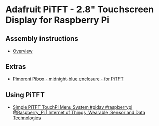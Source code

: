 # Adafruit PiTFT - 2.8" Touchscreen Display for Raspberry Pi

## Assembly instructions

* [Overview](https://learn.adafruit.com/adafruit-pitft-28-inch-resistive-touchscreen-display-raspberry-pi/overview) 

## Extras

* [Pimoroni Pibox - midnight-blue enclosure - for PiTFT](http://shop.pimoroni.com/products/pitft-pibow)
## Using PiTFT

* [Simple PiTFT TouchPi Menu System #piday #raspberrypi @Raspberry_Pi | Internet of Things, Wearable, Sensor and Data Technologies](http://netofeverything.blogspot.co.uk/2015/05/simple-pitft-touchpi-menu-system-piday.html)
